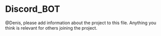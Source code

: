 # Discord_BOT

@Denis, please add information about the project to this file. Anything you think is relevant for others joining the project. 
